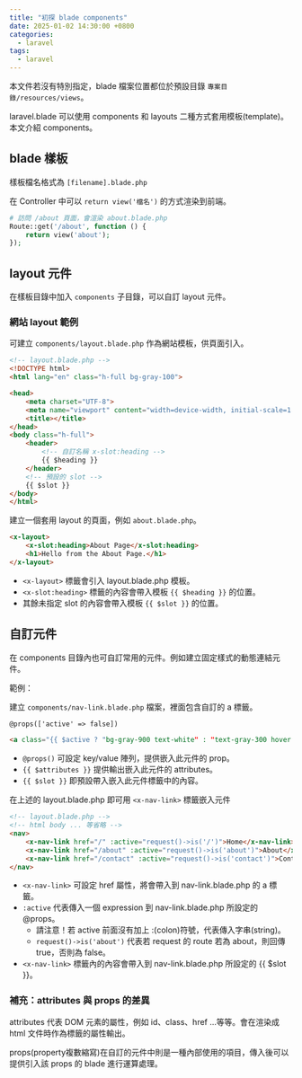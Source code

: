 ```yaml
---
title: "初探 blade components"
date: 2025-01-02 14:30:00 +0800
categories: 
  - laravel
tags:
  - laravel
---
```


本文件若沒有特別指定，blade 檔案位置都位於預設目錄 `專案目錄/resources/views`。

laravel.blade 可以使用 components 和 layouts 二種方式套用模板(template)。  
本文介紹 components。

## blade 樣板

樣板檔名格式為 `[filename].blade.php`

在 Controller 中可以 `return view('檔名')` 的方式渲染到前端。

```php
# 訪問 /about 頁面，會渲染 about.blade.php
Route::get('/about', function () {
    return view('about');
});
```

## layout 元件

在樣板目錄中加入 `components` 子目錄，可以自訂 layout 元件。

### 網站 layout 範例

可建立 `components/layout.blade.php` 作為網站模板，供頁面引入。

```html
<!-- layout.blade.php -->
<!DOCTYPE html>
<html lang="en" class="h-full bg-gray-100">

<head>
    <meta charset="UTF-8">
    <meta name="viewport" content="width=device-width, initial-scale=1.0">
    <title></title>
</head>
<body class="h-full">
    <header>
        <!-- 自訂名稱 x-slot:heading -->
        {{ $heading }}
    </header>
    <!-- 預設的 slot -->
    {{ $slot }}
</body>
</html>
```

建立一個套用 layout 的頁面，例如 `about.blade.php`。

```html
<x-layout>
    <x-slot:heading>About Page</x-slot:heading>
    <h1>Hello from the About Page.</h1>
</x-layout>
```

- `<x-layout>` 標籤會引入 layout.blade.php 模板。
- `<x-slot:heading>` 標籤的內容會帶入模板 `{{ $heading }}` 的位置。
- 其餘未指定 slot 的內容會帶入模板 `{{ $slot }}` 的位置。

## 自訂元件

在 components 目錄內也可自訂常用的元件。例如建立固定樣式的動態連結元件。

範例：

建立 `components/nav-link.blade.php` 檔案，裡面包含自訂的 a 標籤。

```html
@props(['active' => false])

<a class="{{ $active ? "bg-gray-900 text-white" : "text-gray-300 hover:bg-gray-700 hover:text-white" }} rounded-md px-3 py-2 text-sm font-medium" aria-current="{{ $active ? 'page' : 'false'}}" {{ $attributes }}>{{ $slot }}</a>
```

- `@props()` 可設定 key/value 陣列，提供嵌入此元件的 prop。
- `{{ $attributes }}` 提供輸出嵌入此元件的 attributes。
- `{{ $slot }}` 即預設帶入嵌入此元件標籤中的內容。

在上述的 layout.blade.php 即可用 `<x-nav-link>` 標籤嵌入元件

```html
<!-- layout.blade.php -->
<!-- html body ... 等省略 -->
<nav>
    <x-nav-link href="/" :active="request()->is('/')">Home</x-nav-link>
    <x-nav-link href="/about" :active="request()->is('about')">About</x-nav-link>
    <x-nav-link href="/contact" :active="request()->is('contact')">Contact</x-nav-link>
</nav>
```

- `<x-nav-link>` 可設定 href 屬性，將會帶入到 nav-link.blade.php 的 a 標籤。
- `:active` 代表傳入一個 expression 到 nav-link.blade.php 所設定的 @props。
  - 請注意！若 active 前面沒有加上 :(colon)符號，代表傳入字串(string)。
  - `request()->is('about')` 代表若 request 的 route 若為 about，則回傳 true，否則為 false。
- `<x-nav-link>` 標籤內的內容會帶入到 nav-link.blade.php 所設定的 {{ $slot }}。

### 補充：attributes 與 props 的差異

attributes 代表 DOM 元素的屬性，例如 id、class、href ...等等。會在渲染成 html 文件時作為標籤的屬性輸出。

props(property複數縮寫)在自訂的元件中則是一種內部使用的項目，傳入後可以提供引入該 props 的 blade 進行運算處理。
